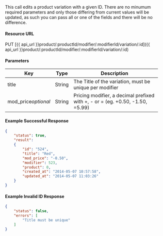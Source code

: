 <!--
@title Update a product variation
@author Moltin Ltd
@description Updates a product variation with the given ID
@order 3.1.1.6

@sidebar 1
@family Product/Modifier/Variation
@rate No
@auth Yes
@format JSON
@http PUT
@version beta
-->
This call edits a product variation with a given ID. There are no minumum required parameters and only those differing from current values will be updated, as such you can pass all or one of the fields and there will be no difference.

#### Resource URL
PUT [{{ api_url }}product/:productId/modifier/:modifierId/variation/:id]({{ api_url }}product/:productId/modifier/:modifierId/variation/:id)

#### Parameters
Key | Type | Description
--- | ---- | -----------
title | String | The Title of the variation, must be unique per modifier
mod_price*optional* | String | Pricing modifier, a decimal prefixed with +, - or = (eg. +0.50, -1.50, =5.99)

<!--code-->
#### Example Successful Response
``` json
{
    "status": true,
    "result":
    {
        "id": "524",
        "title": "Red",
        "mod_price": "-0.50",
        "modifier": 523,
        "product": 0,
        "created_at": "2014-05-07 10:57:58",
        "updated_at": "2014-05-07 11:03:26"
    }
}
```

#### Example Invalid ID Response
``` json
{
    "status": false,
    "errors": [
    	"Title must be unique"
    ]
}
```
<!--/code-->
